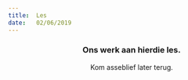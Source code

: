 ```yaml
---
title:  Les
date:   02/06/2019
---
```


### <center>Ons werk aan hierdie les.</center>
<center>Kom asseblief later terug.</center>